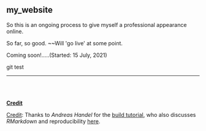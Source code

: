 ## my_website

So this is an ongoing process to give myself a professional appearance online.

So far, so good. ~~Will 'go live' at some point.

Coming soon!.....(Started: 15 July, 2021)

git test


***

<br>
<br>

__<u>Credit</u>__

<u>Credit</u>: Thanks to *Andreas Handel* for the [build tutorial](https://www.andreashandel.com/post/github-website/), who also discusses _RMarkdown_ and reproducibility [here](https://andreashandel.github.io/MADAcourse/1e_ToolsforReproducibility.html).
